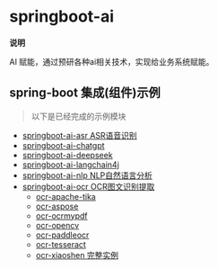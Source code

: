 # springboot-ai

**说明**

AI 赋能，通过预研各种ai相关技术，实现给业务系统赋能。

## spring-boot 集成(组件)示例

> 以下是已经完成的示例模块

- [springboot-ai-asr ASR语音识别](./springboot-ai-asr)
- [springboot-ai-chatgpt](./springboot-ai-chatgpt)
- [springboot-ai-deepseek](./springboot-ai-deepseek)
- [springboot-ai-langchain4j](./springboot-ai-langchain4j)
- [springboot-ai-nlp NLP自然语言分析](springboot-ai-nlp)
- [springboot-ai-ocr OCR图文识别提取](springboot-ai-ocr)
    - [ocr-apache-tika](springboot-ai-ocr/ocr-apache-tika)
    - [ocr-aspose](springboot-ai-ocr/ocr-aspose)
    - [ocr-ocrmypdf](springboot-ai-ocr/ocr-ocrmypdf)
    - [ocr-opencv](springboot-ai-ocr/ocr-opencv)
    - [ocr-paddleocr](springboot-ai-ocr/ocr-paddleocr)
    - [ocr-tesseract](springboot-ai-ocr/ocr-tesseract)
    - [ocr-xiaoshen 完整实例](springboot-ai-ocr/ocr-xiaoshen)

